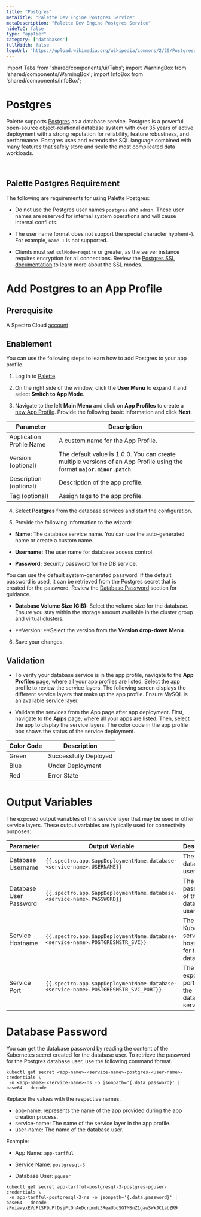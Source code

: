 ```yaml
---
title: "Postgres"
metaTitle: "Palette Dev Engine Postgres Service"
metaDescription: "Palette Dev Engine Postgres Service"
hideToC: false
type: "appTier"
category: ['databases']
fullWidth: false
logoUrl: 'https://upload.wikimedia.org/wikipedia/commons/2/29/Postgresql_elephant.svg'
---
```


import Tabs from 'shared/components/ui/Tabs';
import WarningBox from 'shared/components/WarningBox';
import InfoBox from 'shared/components/InfoBox';


# Postgres

Palette supports [Postgres](https://www.postgresql.org/) as a database service. Postgres is a powerful open-source object-relational database system with over 35 years of active deployment with a strong reputation for reliability, feature robustness, and performance. Postgres uses and extends the SQL language combined with many features that safely store and scale the most complicated data workloads.

<br />

## Palette Postgres Requirement

The following are requirements for using Palette Postgres:

* Do not use the Postgres user names `postgres` and `admin`. These user names are reserved for internal system operations and will cause internal conflicts.


* The user name format does not support the special character hyphen(-). For example, `name-1` is not supported. 


* Clients must set `sslMode=require` or greater, as the server instance requires encryption for all connections. Review the [Postgres SSL documentation](https://www.postgresql.org/docs/current/libpq-ssl.html) to learn more about the SSL modes.


# Add Postgres to an App Profile


## Prerequisite

A Spectro Cloud [account](https://www.spectrocloud.com/get-started/)

## Enablement

You can use the following steps to learn how to add Postgres to your app profile.

1. Log in to [Palette](console.spectrocloud.com).


2. On the right side of the window, click the **User Menu** to expand it and select **Switch to App Mode**.


3. Navigate to the left **Main Menu** and click on **App Profiles** to create a [new App Profile](/devx/app-profile/create-app-profile/). Provide the following basic information and click **Next**.

|         **Parameter**   | **Description**  |
|-------------------------|-----------------|
|Application Profile Name | A custom name for the App Profile.|
|Version (optional)       | The default value is 1.0.0. You can create multiple versions of an App Profile using the format **`major.minor.patch`**.
|Description (optional)   | Description of the app profile. | 
|Tag (optional)           | Assign tags to the app profile.|


4. Select **Postgres** from the database services and start the configuration.
  

5. Provide the following information to the wizard:

  * **Name:** The database service name. You can use the auto-generated name or create a custom name.


  * **Username:** The user name for database access control. 


  * **Password:** Security password for the DB service.

<InfoBox>


You can use the default system-generated password. If the default password is used, it can be retrieved from the Postgres secret that is created for the password. Review the [Database Password](/devx/app-profile/services/service-listings/postgresql-db/#database-password) section for guidance.

</InfoBox>


  * **Database Volume Size (GiB):** Select the volume size for the database. Ensure you stay within the storage amount available in the cluster group and virtual clusters. 

  * **Version: **Select the version from the **Version** **drop-down Menu**.
   
6. Save your changes.

## Validation

* To verify your database service is in the app profile, navigate to the **App Profiles** page, where all your app profiles are listed. Select the app profile to review the service layers. The following screen displays the different service layers that make up the app profile. Ensure MySQL is an available service layer.


* Validate the services from the App page after app deployment. First, navigate to the **Apps** page, where all your apps are listed. Then, select the app to display the service layers. The color code in the app profile box shows the status of the service deployment.

|**Color Code**| **Description**|
|--------------|--------------|
|Green| Successfully Deployed|
|Blue | Under Deployment|
|Red  | Error State|



# Output Variables

The exposed output variables of this service layer that may be used in other service layers. These output variables are typically used for connectivity purposes:

| Parameter              | Output Variable                                                                     | Description                                     |
|------------------------|-------------------------------------------------------------------------------------|-------------------------------------------------|
| Database Username      | `{{.spectro.app.$appDeploymentName.database-<service-name>.USERNAME}}`              | The database user name.                         |
| Database User Password | `{{.spectro.app.$appDeploymentName.database-<service-name>.PASSWORD}}`              | The password of the database user name. |
| Service Hostname       | `{{.spectro.app.$appDeploymentName.database-<service-name>.POSTGRESMSTR_SVC}}`      | The Kubernetes service hostname for the database.                |
| Service Port           | `{{.spectro.app.$appDeploymentName.database-<service-name>.POSTGRESMSTR_SVC_PORT}}` | The exposed ports for the database service.              |


# Database Password

You can get the database password by reading the content of the Kubernetes secret created for the database user. To retrieve the password for the Postgres database user, use the following command format. 

```
kubectl get secret <app-name>-<service-name>-postgres-<user-name>-credentials \
 -n <app-name>-<service-name>-ns -o jsonpath='{.data.password}' | base64 --decode
```

Replace the values with the respective names.

  * app-name: represents the name of the app provided during the app creation process.
  * service-name: The name of the service layer in the app profile.
  * user-name: The name of the database user.


Example: 

- App Name: `app-tarfful`

- Service Name: `postgresql-3`

- Database User: `pguser`

```
kubectl get secret app-tarfful-postgresql-3-postgres-pguser-credentials \
 -n app-tarfful-postgresql-3-ns -o jsonpath='{.data.password}' | base64 --decode
zFniawyxEVdFtSF9uPfDsjFlOnAeDcrpndi3ReaUbqSGTMSnZ1gawSWkJCLabZR9
```